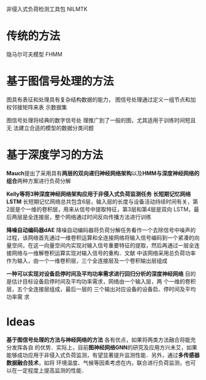非侵入式负荷检测工具包 NILMTK

# 传统的方法
隐马尔可夫模型 FHMM

# 基于图信号处理的方法
图具有表征和处理具有复杂结构数据的能力， 图信号处理通过定义一组节点和加权邻接矩阵来表 示数据集

图信号处理将经典的数字信号处 理推广到了一般的图，尤其适用于训练时间短且无 法建立合适的模型的数据分类问题

# 基于深度学习的方法
**Mauch**提出了采用具有**两层的双向递归神经网络架构**以及**HMM与深度神经网络的组合**两种方案进行负荷分解

**Kelly等将3种深度神经网络架构应用于非侵入式负荷监测任务**
**长短期记忆网络LSTM**
长短期记忆网络总共包含6层，输入层的长度与设备活动持续时间有关，第2层是个一维的卷积层，用来从信号中提取特征，第3层和第4层是双向 LSTM，最后两层是全连接层，整个网络通过时间反向传播方法进行训练

**降噪自动编码器dAE**
降噪自动编码器将负荷分解任务看作一个去除信号中噪声的过程，该网络首先通过一维卷积运算和全连接网络将输入信号编码到一个紧凑的向量空间，在这一向量空间内实现对输入信号重要特征的提取，然后再通过一层全连接网络与一维解卷积运算实现对输入信号的重构．文献 中该网络采用总负荷功率作为输入，由一个一维卷积层，三个全连接层及一个卷积输出层组成

**一种可以实现对设备启停时间及平均功率需求进行回归分析的深度神经网络**
目的是估计目标设备启停时间及平均功率需求，网络由一个输入层，两 个一维的卷积层，五个全连接层组成，最后一层的 三个输出对应设备的设备启、停时间及平均功率需 求
# Ideas
**基于图信号处理的方法与神经网络的方法** 各有优点，如果将两类方法融合将能充分发挥各自 的优势．实际上，目前**图神经网络GNN**的研究及应用方兴未艾，如果能够成功应用于非侵入式负荷监测，有望显著提升监测性能．另外，通过**多传感器数据融合技术**，如将 环境温度、气候等因素考虑在内，联合进行负荷监测，也可以在一定程度上提高监测的性能．